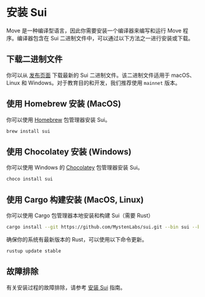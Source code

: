 # 安装 Sui

Move 是一种编译型语言，因此你需要安装一个编译器来编写和运行 Move 程序。编译器包含在 Sui 二进制文件中，可以通过以下方法之一进行安装或下载。

## 下载二进制文件

你可以从 [发布页面](https://github.com/MystenLabs/sui/releases) 下载最新的 Sui 二进制文件。该二进制文件适用于 macOS、Linux 和 Windows。对于教育目的和开发，我们推荐使用 `mainnet` 版本。

## 使用 Homebrew 安装 (MacOS)

你可以使用 [Homebrew](https://brew.sh/) 包管理器安装 Sui。

```bash
brew install sui
```

## 使用 Chocolatey 安装 (Windows)

你可以使用 Windows 的 [Chocolatey](https://chocolatey.org/install) 包管理器安装 Sui。

```bash
choco install sui
```

## 使用 Cargo 构建安装 (MacOS, Linux)

你可以使用 Cargo 包管理器本地安装和构建 Sui（需要 Rust）

```bash
cargo install --git https://github.com/MystenLabs/sui.git --bin sui --branch mainnet
```

确保你的系统有最新版本的 Rust，可以使用以下命令更新。

```bash
rustup update stable
```

## 故障排除

有关安装过程的故障排除，请参考 [安装 Sui](https://docs.sui.io/guides/developer/getting-started/sui-install) 指南。